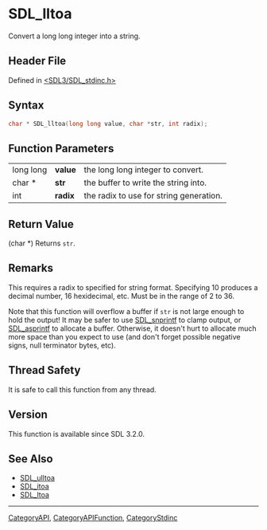 # SDL_lltoa

Convert a long long integer into a string.

## Header File

Defined in [<SDL3/SDL_stdinc.h>](https://github.com/libsdl-org/SDL/blob/main/include/SDL3/SDL_stdinc.h)

## Syntax

```c
char * SDL_lltoa(long long value, char *str, int radix);
```

## Function Parameters

|           |           |                                         |
| --------- | --------- | --------------------------------------- |
| long long | **value** | the long long integer to convert.       |
| char *    | **str**   | the buffer to write the string into.    |
| int       | **radix** | the radix to use for string generation. |

## Return Value

(char *) Returns `str`.

## Remarks

This requires a radix to specified for string format. Specifying 10
produces a decimal number, 16 hexidecimal, etc. Must be in the range of 2
to 36.

Note that this function will overflow a buffer if `str` is not large enough
to hold the output! It may be safer to use [SDL_snprintf](SDL_snprintf) to
clamp output, or [SDL_asprintf](SDL_asprintf) to allocate a buffer.
Otherwise, it doesn't hurt to allocate much more space than you expect to
use (and don't forget possible negative signs, null terminator bytes, etc).

## Thread Safety

It is safe to call this function from any thread.

## Version

This function is available since SDL 3.2.0.

## See Also

- [SDL_ulltoa](SDL_ulltoa)
- [SDL_itoa](SDL_itoa)
- [SDL_ltoa](SDL_ltoa)






----
[CategoryAPI](CategoryAPI), [CategoryAPIFunction](CategoryAPIFunction), [CategoryStdinc](CategoryStdinc)

